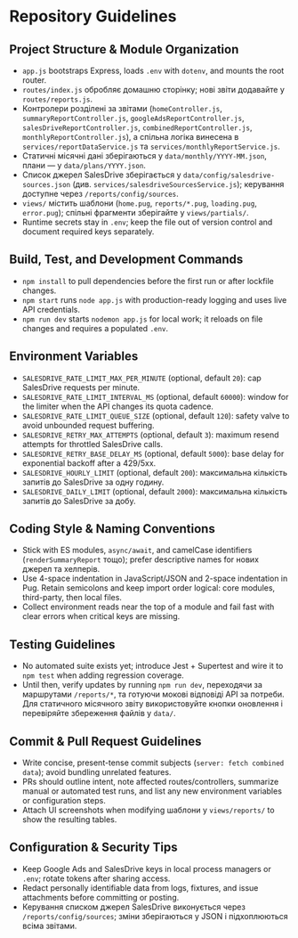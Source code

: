 # Repository Guidelines

## Project Structure & Module Organization
- `app.js` bootstraps Express, loads `.env` with `dotenv`, and mounts the root router.
- `routes/index.js` обробляє домашню сторінку; нові звіти додавайте у `routes/reports.js`.
- Контролери розділені за звітами (`homeController.js`, `summaryReportController.js`, `googleAdsReportController.js`, `salesDriveReportController.js`, `combinedReportController.js`, `monthlyReportController.js`), а спільна логіка винесена в `services/reportDataService.js` та `services/monthlyReportService.js`.
- Статичні місячні дані зберігаються у `data/monthly/YYYY-MM.json`, плани — у `data/plans/YYYY.json`.
- Список джерел SalesDrive зберігається у `data/config/salesdrive-sources.json` (див. `services/salesdriveSourcesService.js`); керування доступне через `/reports/config/sources`.
- `views/` містить шаблони (`home.pug`, `reports/*.pug`, `loading.pug`, `error.pug`); спільні фрагменти зберігайте у `views/partials/`.
- Runtime secrets stay in `.env`; keep the file out of version control and document required keys separately.

## Build, Test, and Development Commands
- `npm install` to pull dependencies before the first run or after lockfile changes.
- `npm start` runs `node app.js` with production-ready logging and uses live API credentials.
- `npm run dev` starts `nodemon app.js` for local work; it reloads on file changes and requires a populated `.env`.

## Environment Variables
- `SALESDRIVE_RATE_LIMIT_MAX_PER_MINUTE` (optional, default `20`): cap SalesDrive requests per minute.
- `SALESDRIVE_RATE_LIMIT_INTERVAL_MS` (optional, default `60000`): window for the limiter when the API changes its quota cadence.
- `SALESDRIVE_RATE_LIMIT_QUEUE_SIZE` (optional, default `120`): safety valve to avoid unbounded request buffering.
- `SALESDRIVE_RETRY_MAX_ATTEMPTS` (optional, default `3`): maximum resend attempts for throttled SalesDrive calls.
- `SALESDRIVE_RETRY_BASE_DELAY_MS` (optional, default `5000`): base delay for exponential backoff after a 429/5xx.
- `SALESDRIVE_HOURLY_LIMIT` (optional, default `200`): максимальна кількість запитів до SalesDrive за одну годину.
- `SALESDRIVE_DAILY_LIMIT` (optional, default `2000`): максимальна кількість запитів до SalesDrive за добу.

## Coding Style & Naming Conventions
- Stick with ES modules, `async/await`, and camelCase identifiers (`renderSummaryReport` тощо); prefer descriptive names for нових джерел та хелперів.
- Use 4-space indentation in JavaScript/JSON and 2-space indentation in Pug. Retain semicolons and keep import order logical: core modules, third-party, then local files.
- Collect environment reads near the top of a module and fail fast with clear errors when critical keys are missing.

## Testing Guidelines
- No automated suite exists yet; introduce Jest + Supertest and wire it to `npm test` when adding regression coverage.
- Until then, verify updates by running `npm run dev`, переходячи за маршрутами `/reports/*`, та готуючи мокові відповіді API за потреби. Для статичного місячного звіту використовуйте кнопки оновлення і перевіряйте збереження файлів у `data/`.

## Commit & Pull Request Guidelines
- Write concise, present-tense commit subjects (`server: fetch combined data`); avoid bundling unrelated features.
- PRs should outline intent, note affected routes/controllers, summarize manual or automated test runs, and list any new environment variables or configuration steps.
- Attach UI screenshots when modifying шаблони у `views/reports/` to show the resulting tables.

## Configuration & Security Tips
- Keep Google Ads and SalesDrive keys in local process managers or `.env`; rotate tokens after sharing access.
- Redact personally identifiable data from logs, fixtures, and issue attachments before committing or posting.
- Керування списком джерел SalesDrive виконується через `/reports/config/sources`; зміни зберігаються у JSON і підхоплюються всіма звітами.
